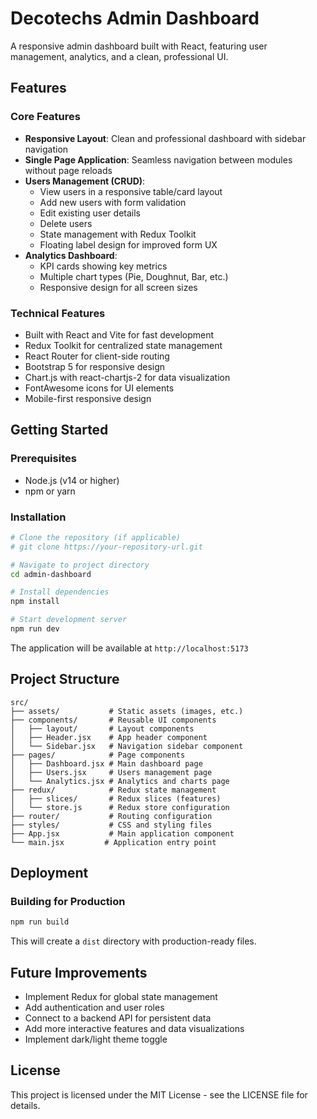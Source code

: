 # Decotechs Admin Dashboard

A responsive admin dashboard built with React, featuring user management, analytics, and a clean, professional UI.

## Features

### Core Features
- **Responsive Layout**: Clean and professional dashboard with sidebar navigation
- **Single Page Application**: Seamless navigation between modules without page reloads
- **Users Management (CRUD)**:
  - View users in a responsive table/card layout
  - Add new users with form validation
  - Edit existing user details
  - Delete users
  - State management with Redux Toolkit
  - Floating label design for improved form UX
- **Analytics Dashboard**:
  - KPI cards showing key metrics
  - Multiple chart types (Pie, Doughnut, Bar, etc.)
  - Responsive design for all screen sizes

### Technical Features
- Built with React and Vite for fast development
- Redux Toolkit for centralized state management
- React Router for client-side routing
- Bootstrap 5 for responsive design
- Chart.js with react-chartjs-2 for data visualization
- FontAwesome icons for UI elements
- Mobile-first responsive design

## Getting Started

### Prerequisites
- Node.js (v14 or higher)
- npm or yarn

### Installation

```bash
# Clone the repository (if applicable)
# git clone https://your-repository-url.git

# Navigate to project directory
cd admin-dashboard

# Install dependencies
npm install

# Start development server
npm run dev
```

The application will be available at `http://localhost:5173`

## Project Structure

```
src/
├── assets/           # Static assets (images, etc.)
├── components/       # Reusable UI components
│   ├── layout/       # Layout components
│   ├── Header.jsx    # App header component
│   └── Sidebar.jsx   # Navigation sidebar component
├── pages/            # Page components
│   ├── Dashboard.jsx # Main dashboard page
│   ├── Users.jsx     # Users management page
│   └── Analytics.jsx # Analytics and charts page
├── redux/            # Redux state management
│   ├── slices/       # Redux slices (features)
│   └── store.js      # Redux store configuration
├── router/           # Routing configuration
├── styles/           # CSS and styling files
├── App.jsx           # Main application component
└── main.jsx         # Application entry point
```

## Deployment

### Building for Production

```bash
npm run build
```

This will create a `dist` directory with production-ready files.

## Future Improvements

- Implement Redux for global state management
- Add authentication and user roles
- Connect to a backend API for persistent data
- Add more interactive features and data visualizations
- Implement dark/light theme toggle

## License

This project is licensed under the MIT License - see the LICENSE file for details.

